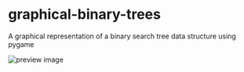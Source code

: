 graphical-binary-trees
======================

A graphical representation of a binary search tree data structure using pygame

![preview image](/jrenner/graphical-binary-trees/raw/master/btree_preview.jpg)
